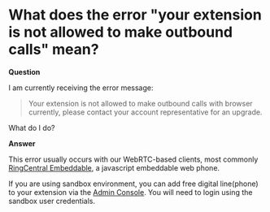 # What does the error "your extension is not allowed to make outbound calls" mean?

**Question**

I am currently receiving the error message:

> Your extension is not allowed to make outbound calls with browser currently, please contact your account representative for an upgrade.

What do I do?

**Answer**

This error usually occurs with our WebRTC-based clients, most commonly [RingCentral Embeddable](https://ringcentral.github.io/ringcentral-embeddable/), a javascript embeddable web phone. 

If you are using sandbox environment, you can add free digital line(phone) to your extension via the [Admin Console](http://service.devtest.ringcentral.com/). You will need to login using the sandbox user credentials. 

